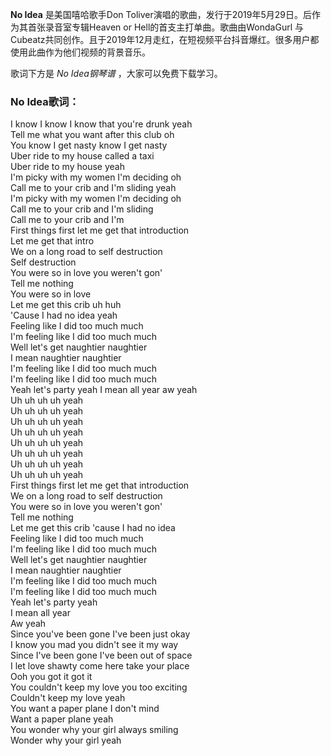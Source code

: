 

**No Idea** 是美国嘻哈歌手Don Toliver演唱的歌曲，发行于2019年5月29日。后作为其首张录音室专辑Heaven or
Hell的首支主打单曲。歌曲由WondaGurl
与Cubeatz共同创作。且于2019年12月走红，在短视频平台抖音爆红。很多用户都使用此曲作为他们视频的背景音乐。

歌词下方是 _No Idea钢琴谱_ ，大家可以免费下载学习。

### No Idea歌词：

I know I know I know that you're drunk yeah  
Tell me what you want after this club oh  
You know I get nasty know I get nasty  
Uber ride to my house called a taxi  
Uber ride to my house yeah  
I'm picky with my women I'm deciding oh  
Call me to your crib and I'm sliding yeah  
I'm picky with my women I'm deciding oh  
Call me to your crib and I'm sliding  
Call me to your crib and I'm  
First things first let me get that introduction  
Let me get that intro  
We on a long road to self destruction  
Self destruction  
You were so in love you weren't gon'  
Tell me nothing  
You were so in love  
Let me get this crib uh huh  
'Cause I had no idea yeah  
Feeling like I did too much much  
I'm feeling like I did too much much  
Well let's get naughtier naughtier  
I mean naughtier naughtier  
I'm feeling like I did too much much  
I'm feeling like I did too much much  
Yeah let's party yeah I mean all year aw yeah  
Uh uh uh uh yeah  
Uh uh uh uh yeah  
Uh uh uh uh yeah  
Uh uh uh uh yeah  
Uh uh uh uh yeah  
Uh uh uh uh yeah  
Uh uh uh uh yeah  
Uh uh uh uh yeah  
First things first let me get that introduction  
We on a long road to self destruction  
You were so in love you weren't gon'  
Tell me nothing  
Let me get this crib 'cause I had no idea  
Feeling like I did too much much  
I'm feeling like I did too much much  
Well let's get naughtier naughtier  
I mean naughtier naughtier  
I'm feeling like I did too much much  
I'm feeling like I did too much much  
Yeah let's party yeah  
I mean all year  
Aw yeah  
Since you've been gone I've been just okay  
I know you mad you didn't see it my way  
Since I've been gone I've been out of space  
I let love shawty come here take your place  
Ooh you got it got it  
You couldn't keep my love you too exciting  
Couldn't keep my love yeah  
You want a paper plane I don't mind  
Want a paper plane yeah  
You wonder why your girl always smiling  
Wonder why your girl yeah

